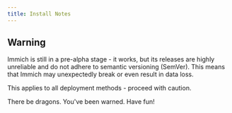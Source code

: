 ```yaml
---
title: Install Notes
---
```


## Warning

Immich is still in a pre-alpha stage - it works, but its releases are highly unreliable and do not adhere to semantic versioning (SemVer). This means that Immich may unexpectedly break or even result in data loss.

This applies to all deployment methods - proceed with caution.

There be dragons. You've been warned. Have fun!

